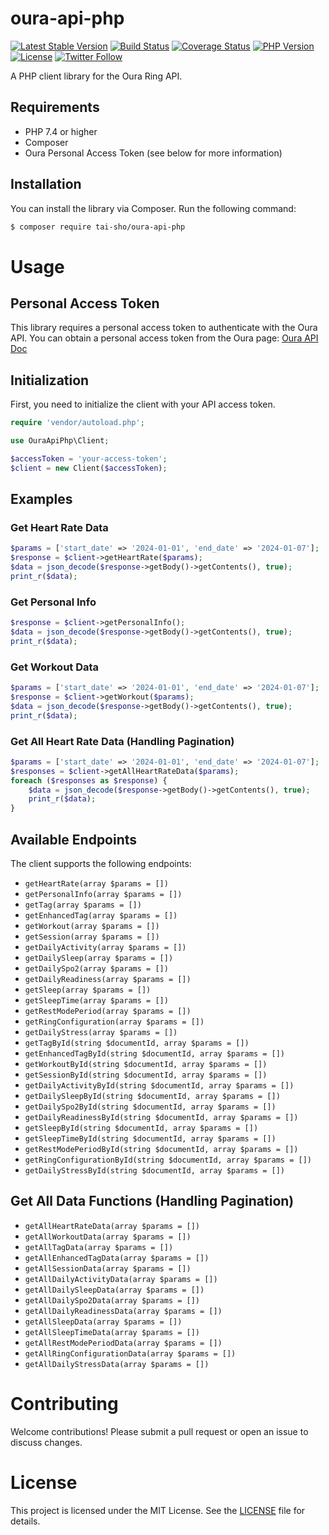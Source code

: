 # oura-api-php
[![Latest Stable Version](https://poser.pugx.org/tai-sho/oura-api-php/v/stable)](https://packagist.org/packages/tai-sho/oura-api-php)
[![Build Status](https://github.com/tai-sho/oura-api-php/actions/workflows/code_check.yml/badge.svg)](https://github.com/tai-sho/oura-api-php/actions/workflows/code_check.yml)
[![Coverage Status](https://coveralls.io/repos/github/tai-sho/oura-api-php/badge.svg?branch=main)](https://coveralls.io/github/tai-sho/oura-api-php?branch=main)
[![PHP Version](https://img.shields.io/badge/php-%3E%3D7.4-blue)](https://packagist.org/packages/tai-sho/oura-api-php)
[![License](https://poser.pugx.org/tai-sho/oura-api-php/license)](https://packagist.org/packages/tai-sho/oura-api-php)
[![Twitter Follow](https://img.shields.io/twitter/follow/ShoheiTai.svg?style=social&label=Follow)](https://twitter.com/ShoheiTai)

A PHP client library for the Oura Ring API.

## Requirements

- PHP 7.4 or higher
- Composer
- Oura Personal Access Token (see below for more information)

## Installation

You can install the library via Composer. Run the following command:

```bash
$ composer require tai-sho/oura-api-php
```

# Usage
## Personal Access Token
This library requires a personal access token to authenticate with the Oura API. You can obtain a personal access token from the Oura page:
[Oura API Doc](https://cloud.ouraring.com/docs)

## Initialization
First, you need to initialize the client with your API access token.
```php
require 'vendor/autoload.php';

use OuraApiPhp\Client;

$accessToken = 'your-access-token';
$client = new Client($accessToken);
```

## Examples
### Get Heart Rate Data
```php
$params = ['start_date' => '2024-01-01', 'end_date' => '2024-01-07'];
$response = $client->getHeartRate($params);
$data = json_decode($response->getBody()->getContents(), true);
print_r($data);
```
### Get Personal Info
```php
$response = $client->getPersonalInfo();
$data = json_decode($response->getBody()->getContents(), true);
print_r($data);

```
### Get Workout Data
```php
$params = ['start_date' => '2024-01-01', 'end_date' => '2024-01-07'];
$response = $client->getWorkout($params);
$data = json_decode($response->getBody()->getContents(), true);
print_r($data);
```
### Get All Heart Rate Data (Handling Pagination)
```php
$params = ['start_date' => '2024-01-01', 'end_date' => '2024-01-07'];
$responses = $client->getAllHeartRateData($params);
foreach ($responses as $response) {
    $data = json_decode($response->getBody()->getContents(), true);
    print_r($data);
}

```
## Available Endpoints
The client supports the following endpoints:

- `getHeartRate(array $params = [])`
- `getPersonalInfo(array $params = [])`
- `getTag(array $params = [])`
- `getEnhancedTag(array $params = [])`
- `getWorkout(array $params = [])`
- `getSession(array $params = [])`
- `getDailyActivity(array $params = [])`
- `getDailySleep(array $params = [])`
- `getDailySpo2(array $params = [])`
- `getDailyReadiness(array $params = [])`
- `getSleep(array $params = [])`
- `getSleepTime(array $params = [])`
- `getRestModePeriod(array $params = [])`
- `getRingConfiguration(array $params = [])`
- `getDailyStress(array $params = [])`
- `getTagById(string $documentId, array $params = [])`
- `getEnhancedTagById(string $documentId, array $params = [])`
- `getWorkoutById(string $documentId, array $params = [])`
- `getSessionById(string $documentId, array $params = [])`
- `getDailyActivityById(string $documentId, array $params = [])`
- `getDailySleepById(string $documentId, array $params = [])`
- `getDailySpo2ById(string $documentId, array $params = [])`
- `getDailyReadinessById(string $documentId, array $params = [])`
- `getSleepById(string $documentId, array $params = [])`
- `getSleepTimeById(string $documentId, array $params = [])`
- `getRestModePeriodById(string $documentId, array $params = [])`
- `getRingConfigurationById(string $documentId, array $params = [])`
- `getDailyStressById(string $documentId, array $params = [])`

## Get All Data Functions (Handling Pagination)
- `getAllHeartRateData(array $params = [])`
- `getAllWorkoutData(array $params = [])`
- `getAllTagData(array $params = [])`
- `getAllEnhancedTagData(array $params = [])`
- `getAllSessionData(array $params = [])`
- `getAllDailyActivityData(array $params = [])`
- `getAllDailySleepData(array $params = [])`
- `getAllDailySpo2Data(array $params = [])`
- `getAllDailyReadinessData(array $params = [])`
- `getAllSleepData(array $params = [])`
- `getAllSleepTimeData(array $params = [])`
- `getAllRestModePeriodData(array $params = [])`
- `getAllRingConfigurationData(array $params = [])`
- `getAllDailyStressData(array $params = [])`

# Contributing
Welcome contributions! Please submit a pull request or open an issue to discuss changes.

# License
This project is licensed under the MIT License. See the [LICENSE](https://github.com/tai-sho/oura-api-php/blob/main/LICENSE) file for details.
